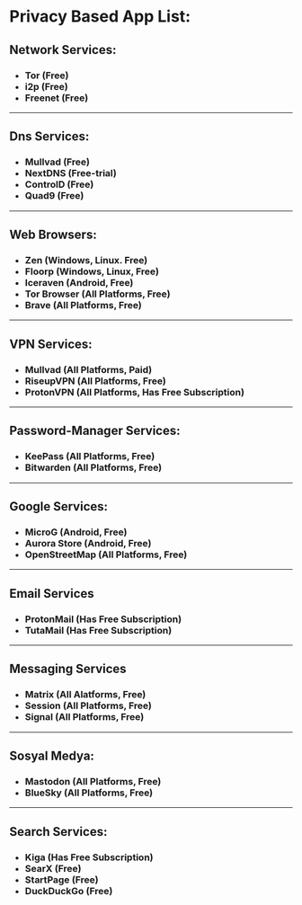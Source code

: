 # Privacy Based App List:

<h2 class="#network-services">Network Services:</h2>
<h3><ul>
  <li>Tor (Free)</li>
  <li>i2p (Free)</li>
  <li>Freenet (Free)</li>
</ul></h3>

<hr>

<h2 class="#dns-services">Dns Services:</h2>
<h3><ul>
  <li>Mullvad (Free)</li>
  <li>NextDNS (Free-trial)</li>
  <li>ControlD (Free)</li>
  <li>Quad9 (Free)</li>
</ul></h3>

<hr>

<h2 class="#web-browser">Web Browsers:</h2>
<h3><ul>
  <li>Zen (Windows, Linux. Free)</li>
  <li>Floorp (Windows, Linux, Free)</li>
  <li>Iceraven (Android, Free)</li>
  <li>Tor Browser (All Platforms, Free)</li>
  <li>Brave (All Platforms, Free)</li>
</ul></h3>

<hr>

<h2 class="#vpn-services">VPN Services:</h2>
<h3><ul>
  <li>Mullvad (All Platforms, Paid)</li>
  <li>RiseupVPN (All Platforms, Free)</li>
  <li>ProtonVPN (All Platforms, Has Free Subscription)</li>
</ul></h3>

<hr>

<h2 class="#passmanager-services">Password-Manager Services:</h2>
<h3><ul>
  <li>KeePass (All Platforms, Free)</li>
  <li>Bitwarden (All Platforms, Free)</li>
</ul></h3>

<hr>

<h2 class="#google-services">Google Services:</h2>
<h3><ul>
  <li>MicroG (Android, Free)</li>
  <li>Aurora Store (Android, Free)</li>
  <li>OpenStreetMap (All Platforms, Free)</li>
</ul></h3>

<hr>

<h2 class="#email-services">Email Services</h2>
<h3><ul>
  <li>ProtonMail (Has Free Subscription)</li>
  <li>TutaMail (Has Free Subscription)</li>
</ul>
</h3>

<hr>

<h2 class="#messaging-services">Messaging Services</h2>
<h3><ul>
  <li>Matrix (All Alatforms, Free)</li>
  <li>Session (All Platforms, Free)</li>
  <li>Signal (All Platforms, Free)</li>
</ul></h3>

<hr>

<h2 class="#social-media">Sosyal Medya:</h2>
<h3><ul>
  <li>Mastodon (All Platforms, Free)</li>
  <li>BlueSky (All Platforms, Free)</li>
</ul></h3>

<hr>

<h2 class="#search-services">Search Services:</h2>
  <h3><ul>
    <li>Kiga (Has Free Subscription)</li>
    <li>SearX (Free)</li>
    <li>StartPage (Free)</li>
    <li>DuckDuckGo (Free)</li>
  </ul>
  </h3>
